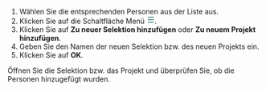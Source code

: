 <!-- markdownlint-disable-file MD041 -->
1. Wählen Sie die entsprechenden Personen aus der Liste aus.
2. Klicken Sie auf die Schaltfläche Menü ![Symbol][img2].
3. Klicken Sie auf **Zu neuer Selektion hinzufügen** oder **Zu neuem Projekt hinzufügen**.
4. Geben Sie den Namen der neuen Selektion bzw. des neuen Projekts ein.
5. Klicken Sie auf **OK**.

Öffnen Sie die Selektion bzw. das Projekt und überprüfen Sie, ob die Personen hinzugefügt wurden.

<!-- Referenced images -->
[img2]: ../../../../media/icons/btn-menu.png

